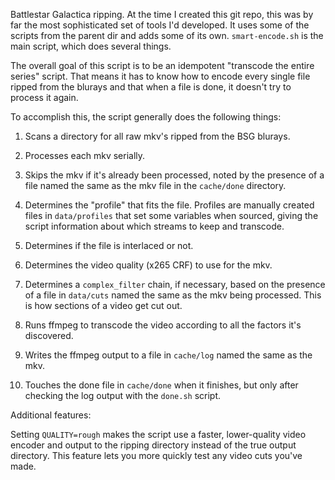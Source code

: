 Battlestar Galactica ripping. At the time I created this git repo,
this was by far the most sophisticated set of tools I'd developed.
It uses some of the scripts from the parent dir and adds some of
its own. `smart-encode.sh` is the main script, which does several
things.

The overall goal of this script is to be an idempotent "transcode
the entire series" script. That means it has to know how to encode
every single file ripped from the blurays and that when a file is
done, it doesn't try to process it again.

To accomplish this, the script generally does the following things:

1. Scans a directory for all raw mkv's ripped from the BSG blurays.

1. Processes each mkv serially.

1. Skips the mkv if it's already been processed, noted by the
presence of a file named the same as the mkv file in the
`cache/done` directory.

1. Determines the "profile" that fits the file. Profiles are
manually created files in `data/profiles` that set some variables
when sourced, giving the script information about which streams to
keep and transcode.

1. Determines if the file is interlaced or not.

1. Determines the video quality (x265 CRF) to use for the mkv.

1. Determines a `complex_filter` chain, if necessary, based on
the presence of a file in `data/cuts` named the same as the mkv
being processed. This is how sections of a video get cut out.

1. Runs ffmpeg to transcode the video according to all the factors
it's discovered.

1. Writes the ffmpeg output to a file in `cache/log` named the same
as the mkv.

1. Touches the done file in `cache/done` when it finishes, but
only after checking the log output with the `done.sh` script.

Additional features:

Setting `QUALITY=rough` makes the script use a faster, lower-quality
video encoder and output to the ripping directory instead of the true
output directory. This feature lets you more quickly test any video
cuts you've made.
